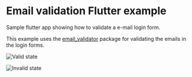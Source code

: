 # Email validation Flutter example

Sample flutter app showing how to validate a e-mail login form.

This example uses the [email_validator](https://github.com/fredeil/email-validator.dart) package for validating the emails in the login forms.

![Valid state](https://raw.githubusercontent.com/fredeil/flutter-email-validator/master/docs/valid.png)

![Invalid state](https://raw.githubusercontent.com/fredeil/flutter-email-validator/master/docs/invalid.png)
